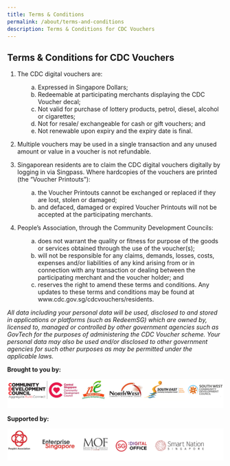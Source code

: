 ```yaml
---
title: Terms & Conditions
permalink: /about/terms-and-conditions
description: Terms & Conditions for CDC Vouchers
---
```

## Terms & Conditions for CDC Vouchers
1. The CDC digital vouchers are:
    <ol>
    <li style="list-style-type: none;">
    <ol style="list-style-type: lower-alpha;">
    <li>Expressed in Singapore Dollars;</li>
    <li>Redeemable at participating merchants displaying the CDC Voucher decal;</li>
    <li>Not valid for purchase of lottery products, petrol, diesel, alcohol or cigarettes;</li>
    <li>Not for resale/ exchangeable for cash or gift vouchers; and</li>
    <li>Not renewable upon expiry and the expiry date is final.</li>
    </ol>
    </li>
    </ol>

2. Multiple vouchers may be used in a single transaction and any unused amount or value in a voucher is not refundable.

3. Singaporean residents are to claim the CDC digital vouchers digitally by logging in via Singpass. Where hardcopies of the vouchers are printed (the &ldquo;Voucher Printouts&rdquo;):
    <ol>
    <li style="list-style-type: none;">
    <ol style="list-style-type: lower-alpha;">
    <li>the Voucher Printouts cannot be exchanged or replaced if they are lost, stolen or damaged;        </li>
    <li>and defaced, damaged or expired Voucher Printouts will not be accepted at the participating merchants.</li>
    </ol>
    </li>
    </ol>
4. People&rsquo;s Association, through the Community Development Councils:
    <ol>
    <li style="list-style-type: none;">
    <ol style="list-style-type: lower-alpha;">
    <li>does not warrant the quality or fitness for purpose of the goods or services obtained through the use of the voucher(s);</li>
    <li>will not be responsible for any claims, demands, losses, costs, expenses and/or liabilities of any kind arising from or in connection with any transaction or dealing between the participating merchant and the voucher holder; and</li>
    <li>reserves the right to amend these terms and conditions. Any updates to these terms and conditions may be found at www.cdc.gov.sg/cdcvouchers/residents.</li>
</ol>
</li>
</ol>

*All data including your personal data will be used, disclosed to and stored in applications or platforms (such as RedeemSG) which are owned by, licensed to, managed or controlled by other government agencies such as GovTech for the purposes of administering the CDC Voucher scheme. Your personal data may also be used and/or disclosed to other government agencies for such other purposes as may be permitted under the applicable laws.*



**Brought to you by:**

![Brought to you by](/images/brought-by.png)

**Supported by:**

![Supported by](/images/supported-by.png)